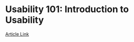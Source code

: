 # Usability 101: Introduction to Usability
[Article Link]( https://www.nngroup.com/articles/usability-101-introduction-to-usability/)